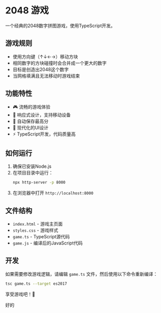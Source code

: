 # 2048 游戏

一个经典的2048数字拼图游戏，使用TypeScript开发。

## 游戏规则

- 使用方向键（↑↓←→）移动方块
- 相同数字的方块碰撞时会合并成一个更大的数字
- 目标是创造出2048这个数字
- 当网格填满且无法移动时游戏结束

## 功能特性

- 🎮 流畅的游戏体验
- 📱 响应式设计，支持移动设备
- 💾 自动保存最高分
- 🎨 现代化的UI设计
- ⚡ TypeScript开发，代码质量高

## 如何运行

1. 确保已安装Node.js
2. 在项目目录中运行：
   ```bash
   npx http-server -p 8000
   ```
3. 在浏览器中打开 `http://localhost:8000`

## 文件结构

- `index.html` - 游戏主页面
- `styles.css` - 游戏样式
- `game.ts` - TypeScript源代码
- `game.js` - 编译后的JavaScript代码

## 开发

如果需要修改游戏逻辑，请编辑 `game.ts` 文件，然后使用以下命令重新编译：

```bash
tsc game.ts --target es2017
```

享受游戏吧！🎉

好的